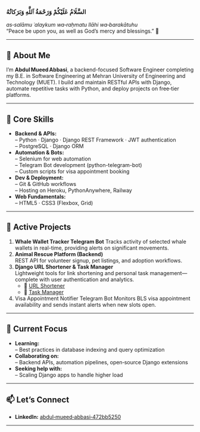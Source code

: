 ### السَّلَامُ عَلَيْكُمْ وَرَحْمَةُ ٱللَّهِ وَبَرَكاتُهُ‎  
_as‑salāmu ʿalaykum wa‑raḥmatu llāhi wa‑barakātuhu_  
“Peace be upon you, as well as God’s mercy and blessings.” 👋

---

## 👋 About Me
I’m **Abdul Mueed Abbasi**, a backend-focused Software Engineer completing my B.E. in Software Engineering at Mehran University of Engineering and Technology (MUET). I build and maintain RESTful APIs with Django, automate repetitive tasks with Python, and deploy projects on free‑tier platforms.

---

## 💼 Core Skills
- **Backend & APIs:**  
  – Python · Django · Django REST Framework · JWT authentication  
  – PostgreSQL · Django ORM  
- **Automation & Bots:**  
  – Selenium for web automation  
  – Telegram Bot development (python-telegram-bot)  
  – Custom scripts for visa appointment booking  
- **Dev & Deployment:**  
  – Git & GitHub workflows  
  – Hosting on Heroku, PythonAnywhere, Railway  
- **Web Fundamentals:**  
  – HTML5 · CSS3 (Flexbox, Grid) 

---

## 🚀 Active Projects
1. **Whale Wallet Tracker Telegram Bot**
    Tracks activity of selected whale wallets in real-time, providing alerts on significant movements.
2. **Animal Rescue Platform (Backend)**  
   REST API for volunteer signup, pet listings, and adoption workflows.  
3. **Django URL Shortener & Task Manager**  
   Lightweight tools for link shortening and personal task management—complete with user authentication and analytics.  
   - 🔗 [URL Shortener](https://github.com/AbdulMueed1a/Django_urlshortener)  
   - 🔗 [Task Manager](https://github.com/AbdulMueed1a/taskmanagement_django)
4. Visa Appointment Notifier Telegram Bot
   Monitors BLS visa appointment availability and sends instant alerts when new slots open.  

---

## 🎯 Current Focus
- **Learning:**  
  – Best practices in database indexing and query optimization  
- **Collaborating on:**  
  – Backend APIs, automation pipelines, open‑source Django extensions  
- **Seeking help with:**    
  – Scaling Django apps to handle higher load  

---

## 📫 Let’s Connect
- **LinkedIn:** [abdul‑mueed‑abbasi‑472bb5250](https://www.linkedin.com/in/abdul-mueed-abbasi-472bb5250/)  

---
